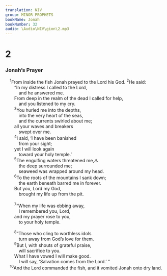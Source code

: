 ```yaml
---
translation: NIV
group: MINOR PROPHETS
bookName: Jonah 
bookNumber: 32
audio: \Audio\NIV\gion\2.mp3
---
```


<div class="title"><h1>2</h1><h3>Jonah’s Prayer </h3></div>
<span class="verse gion_2_1"> <sup>1</sup>From inside the fish Jonah prayed to the Lord his God. </span>
<span class="verse gion_2_2"><sup>2</sup>He said: <br/>  “In my distress I called to the Lord, <br/>   and he answered me. <br/>  From deep in the realm of the dead I called for help, <br/>   and you listened to my cry. <br/></span>
<span class="verse gion_2_3">  <sup>3</sup>You hurled me into the depths, <br/>   into the very heart of the seas, <br/>   and the currents swirled about me; <br/>  all your waves and breakers <br/>   swept over me. <br/></span>
<span class="verse gion_2_4">  <sup>4</sup>I said, ‘I have been banished <br/>   from your sight; <br/>  yet I will look again <br/>   toward your holy temple.’ <br/></span>
<span class="verse gion_2_5">  <sup>5</sup>The engulfing waters threatened me,<a data-toggle="tooltip" data-placement="bottom" title="Or waters were at my throat">⚓</a><br/>   the deep surrounded me; <br/>   seaweed was wrapped around my head. <br/></span>
<span class="verse gion_2_6">  <sup>6</sup>To the roots of the mountains I sank down; <br/>   the earth beneath barred me in forever. <br/>  But you, Lord my God, <br/>   brought my life up from the pit. <br/><br/></span>
<span class="verse gion_2_7">  <sup>7</sup>“When my life was ebbing away, <br/>   I remembered you, Lord, <br/>  and my prayer rose to you, <br/>   to your holy temple. <br/><br/></span>
<span class="verse gion_2_8">  <sup>8</sup>“Those who cling to worthless idols <br/>   turn away from God’s love for them. <br/></span>
<span class="verse gion_2_9">  <sup>9</sup>But I, with shouts of grateful praise, <br/>   will sacrifice to you. <br/>  What I have vowed I will make good. <br/>   I will say, ‘Salvation comes from the Lord.’ ” <br/></span>
<span class="verse gion_2_10"> <sup>10</sup>And the Lord commanded the fish, and it vomited Jonah onto dry land. <br/></span>

